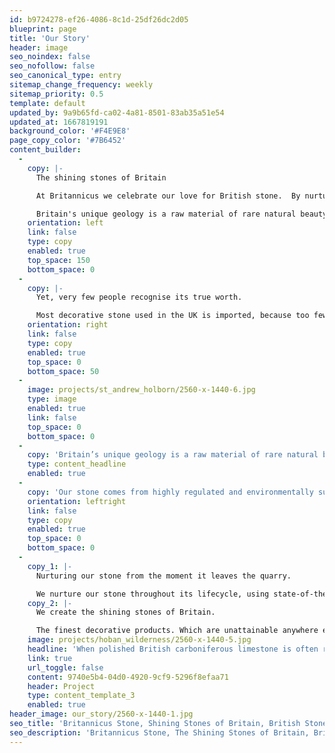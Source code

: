 ```yaml
---
id: b9724278-ef26-4086-8c1d-25df26dc2d05
blueprint: page
title: 'Our Story'
header: image
seo_noindex: false
seo_nofollow: false
seo_canonical_type: entry
sitemap_change_frequency: weekly
sitemap_priority: 0.5
template: default
updated_by: 9a9b65fd-ca02-4a81-8501-83ab35a51e54
updated_at: 1667819191
background_color: '#F4E9E8'
page_copy_color: '#7B6452'
content_builder:
  -
    copy: |-
      The shining stones of Britain

      At Britannicus we celebrate our love for British stone.  By nurturing our stone from the moment it leaves the quarry, we create the shining stones of Britain.

      Britain's unique geology is a raw material of rare natural beauty. Polishing reveals a true character which we want everyone to appreciate as much as we do. So, we take a unique approach to the industry, which unites all factions to champion all that British stone can offer, for everyone to enjoy.
    orientation: left
    link: false
    type: copy
    enabled: true
    top_space: 150
    bottom_space: 0
  -
    copy: |-
      Yet, very few people recognise its true worth. 

      Most decorative stone used in the UK is imported, because too few architects, specifiers and customers have discovered British stone. As an industry, we've made it too easy for competitor materials and producers to sell themselves much better. So, now is the time for Britannicus to shine.
    orientation: right
    link: false
    type: copy
    enabled: true
    top_space: 0
    bottom_space: 50
  -
    image: projects/st_andrew_holborn/2560-x-1440-6.jpg
    type: image
    enabled: true
    link: false
    top_space: 0
    bottom_space: 0
  -
    copy: 'Britain’s unique geology is a raw material of rare natural beauty'
    type: content_headline
    enabled: true
  -
    copy: 'Our stone comes from highly regulated and environmentally sustainable UK quarries with a social license. Our stone products can be recycled over and over again, so changes in the Building Regulations - combined with a renewed drive to buy the very best of British - makes Britannicus Stone the natural choice today.'
    orientation: leftright
    link: false
    type: copy
    enabled: true
    top_space: 0
    bottom_space: 0
  -
    copy_1: |-
      Nurturing our stone from the moment it leaves the quarry. 

      We nurture our stone throughout its lifecycle, using state-of-the-art facilities. By fully controlling the process - from quarry to perfected product - we delight our customers every time. And we are using our experience and know-how to educate a whole new alliance of advocates for British stone.
    copy_2: |-
      We create the shining stones of Britain. 

      The finest decorative products. Which are unattainable anywhere else. By inspiring specifiers, architects and customers to champion British stone as we do, we continue to grow a sustainable business in an industry that is reinvigorated by our energy and passion.
    image: projects/hoban_wilderness/2560-x-1440-5.jpg
    headline: 'When polished British carboniferous limestone is often referred to as Shining Stone because of the way it takes a polish.'
    link: true
    url_toggle: false
    content: 9740e5b4-04d0-4920-9cf9-5296f8efaa71
    header: Project
    type: content_template_3
    enabled: true
header_image: our_story/2560-x-1440-1.jpg
seo_title: 'Britannicus Stone, Shining Stones of Britain, British Stone & Marble.'
seo_description: 'Britannicus Stone, The Shining Stones of Britain, British Stone, and Marble. Britannicus Stone is the world’s leading provider of British stones and marble.'
---
```


